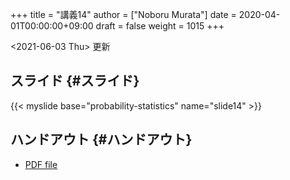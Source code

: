 +++
title = "講義14"
author = ["Noboru Murata"]
date = 2020-04-01T00:00:00+09:00
draft = false
weight = 1015
+++

<span class="timestamp-wrapper"><span class="timestamp">&lt;2021-06-03 Thu&gt; </span></span> 更新


## スライド {#スライド}

{{< myslide base="probability-statistics" name="slide14" >}}


## ハンドアウト {#ハンドアウト}

-   [PDF file](https://noboru-murata.github.io/probability-statistics/pdfs/slide14.pdf)